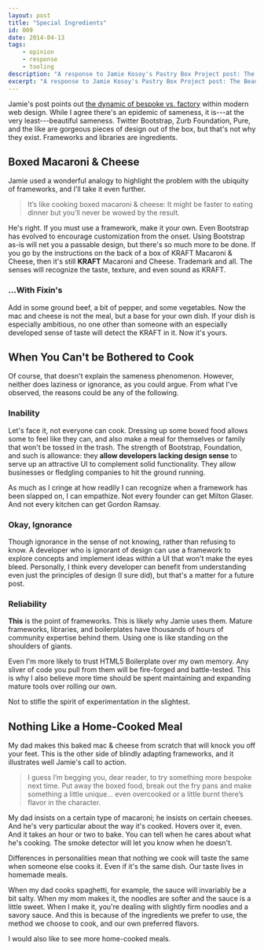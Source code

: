 ```yaml
---
layout: post
title: "Special Ingredients"
id: 009
date: 2014-04-13
tags:
    - opinion
    - response
    - tooling
description: "A response to Jamie Kosoy's Pastry Box Project post: The Beautiful Default."
excerpt: "A response to Jamie Kosoy's Pastry Box Project post: The Beautiful Default. Ready-made frameworks and UI libraries are often blamed for the homogeny of modern web design, but I think it has more to do with how they're used."
---
```


Jamie's post points out [the dynamic of bespoke vs. factory][PBP] within modern web design. While I agree there's an epidemic of sameness, it is---at the very least---beautiful sameness. Twitter Bootstrap, Zurb Foundation, Pure, and the like are gorgeous pieces of design out of the box, but that's not why they exist. Frameworks and libraries are ingredients.

## Boxed Macaroni & Cheese

Jamie used a wonderful analogy to highlight the problem with the ubiquity of frameworks, and I'll take it even further.

> It’s like cooking boxed macaroni & cheese: It might be faster to eating dinner but you’ll never be wowed by the result.

He's right. If you must use a framework, make it your own. Even Bootstrap has evolved to encourage customization from the onset. Using Bootstrap as-is will net you a passable design, but there's so much more to be done. If you go by the instructions on the back of a box of KRAFT Macaroni & Cheese, then it's still __KRAFT__ Macaroni and Cheese. Trademark and all. The senses will recognize the taste, texture, and even sound as KRAFT.

### ...With Fixin's

Add in some ground beef, a bit of pepper, and some vegetables. Now the mac and cheese is not the meal, but a base for your own dish. If your dish is especially ambitious, no one other than someone with an especially developed sense of taste will detect the KRAFT in it. Now it's yours.

## When You Can't be Bothered to Cook

Of course, that doesn't explain the sameness phenomenon. However, neither does laziness or ignorance, as you could argue. From what I've observed, the reasons could be any of the following.

### Inability

Let's face it, not everyone can cook. Dressing up some boxed food allows some to feel like they can, and also make a meal for themselves or family that won't be tossed in the trash. The strength of Bootstrap, Foundation, and such is allowance: they __allow developers lacking design sense__ to serve up an attractive UI to complement solid functionality. They allow businesses or fledgling companies to hit the ground running.

As much as I cringe at how readily I can recognize when a framework has been slapped on, I can empathize. Not every founder can get Milton Glaser. And not every kitchen can get Gordon Ramsay.

### Okay, Ignorance

Though ignorance in the sense of not knowing, rather than refusing to know. A developer who is ignorant of design can use a framework to explore concepts and implement ideas within a UI that won't make the eyes bleed. Personally, I think every developer can benefit from understanding even just the principles of design (I sure did), but that's a matter for a future post.

### Reliability

__This__ is the point of frameworks. This is likely why Jamie uses them. Mature frameworks, libraries, and boilerplates have thousands of hours of community expertise behind them. Using one is like standing on the shoulders of giants.

Even I'm more likely to trust HTML5 Boilerplate over my own memory. Any sliver of code you pull from them will be fire-forged and battle-tested. This is why I also believe more time should be spent maintaining and expanding mature tools over rolling our own.

Not to stifle the spirit of experimentation in the slightest.

## Nothing Like a Home-Cooked Meal

My dad makes this baked mac & cheese from scratch that will knock you off your feet. This is the other side of blindly adapting frameworks, and it illustrates well Jamie's call to action.

> I guess I’m begging you, dear reader, to try something more bespoke next time. Put away the boxed food, break out the fry pans and make something a little unique… even overcooked or a little burnt there’s flavor in the character.

My dad insists on a certain type of macaroni; he insists on certain cheeses. And he's very particular about the way it's cooked. Hovers over it, even. And it takes an hour or two to bake. You can tell when he cares about what he's cooking. The smoke detector will let you know when he doesn't.

Differences in personalities mean that nothing we cook will taste the same when someone else cooks it. Even if it's the same dish. Our taste lives in homemade meals. 

When my dad cooks spaghetti, for example, the sauce will invariably be a bit salty. When my mom makes it, the noodles are softer and the sauce is a little sweet. When I make it, you're dealing with slightly firm noodles and a savory sauce. And this is because of the ingredients we prefer to use, the method we choose to cook, and our own preferred flavors.

I would also like to see more home-cooked meals.






[PBP]: https://the-pastry-box-project.net/jamie-kosoy/2014-April-13 "The Beautiful Default"